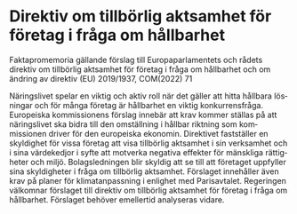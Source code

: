 # Direktiv om tillbörlig aktsamhet för företag i fråga om hållbarhet

Fakta­promemoria gällande förslag till Europa­parlamen­tets och rådets direktiv om tillbörlig akt­samhet för företag i fråga om håll­barhet och om ändring av direktiv (EU) 2019/1937, COM(2022\) 71

Näringslivet spelar en viktig och aktiv roll när det gäller att hitta hållbara lös­ningar och för många företag är hållbarhet en viktig kon­kurrens­fråga. Europeiska kommis­sionens förslag innebär att krav kommer ställas på att närings­livet ska bidra till den omställ­ning i hållbar riktning som kom­missionen driver för den europeiska ekonomin. Direktivet fast­ställer en skyldighet för vissa företag att visa tillbörlig aktsamhet i sin verksamhet och i sina värde­kedjor i syfte att motverka negativa effekter för mänsk­liga rättig­heter och miljö. Bolags­ledningen blir skyldig att se till att företaget uppfyller sina skyldig­heter i fråga om tillbörlig akt­samhet. Förslaget innehåller även krav på planer för klimat­anpass­ning i enlighet med Paris­avtalet. Regeringen väl­komnar förslaget till direktiv om tillbörlig akt­samhet för företag i fråga om hållbarhet. Förslaget behöver emeller­tid analyseras vidare.
